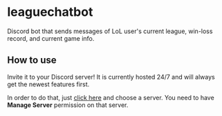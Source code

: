 # leaguechatbot
Discord bot that sends messages of LoL user's current league, win-loss record, and current game info.

## How to use
Invite it to your Discord server! It is currently hosted 24/7 and will always get the newest features first.

In order to do that, just [click here](https://discordapp.com/oauth2/authorize?&client_id=240635852600901642&scope=bot&permissions=0) and choose a server. You need to have **Manage Server** permission on that server.

